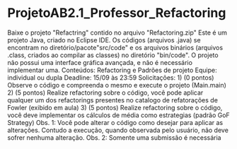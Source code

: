 # ProjetoAB2.1_Professor_Refactoring
Baixe o projeto "Refactring" contido no arquivo "Refactoring.zip"  Este é um projeto Java, criado no Eclipse IDE. Os códigos (arquivos .java) se encontram no diretório/pacote"src/code" e os arquivos binários (arquivos .class, criados ao compilar as classes) no diretório "bin/code". O projeto não possui uma interface gráfica avançada, e não é necessário implementar uma.  Conteúdos: Refactoring e Padrões de projeto  Equipe: individual ou dupla  Deadline: 15/09 às 23:59  Solicitações: 1) (0 pontos) Observe o código e compreenda o mesmo e execute o projeto (Main.main) 2) (5 pontos) Realize refactoring sobre o código, você pode aplicar qualquer um  dos refactorings presentes no catalogo de refatorações de Fowler (exibido em aula) 3) (5 pontos) Realize refactoring sobre o código, você deve implementar os cálculos de média como estrategias (padrão GoF Strategy)  Obs. 1: Você pode alterar o código como desejar para aplicar as alterações. Contudo a execução, quando observada pelo usuário, não deve sofrer nenhuma alteração.   Obs. 2: Somente uma submissão é necessária
